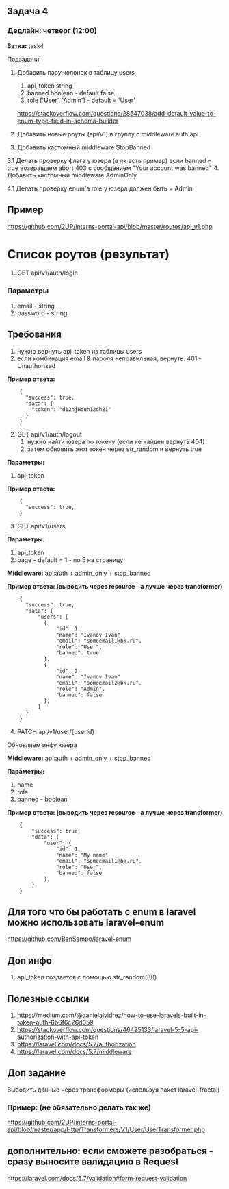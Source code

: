 ## Задача 4
### Дедлайн: четверг (12:00)

**Ветка:** task4

Подзадачи:
1.  Добавить пару колонок в таблицу users
    1.    api_token    string
    2.    banned       boolean - default false
    3.    role         ['User', 'Admin'] - default = 'User'

    https://stackoverflow.com/questions/28547038/add-default-value-to-enum-type-field-in-schema-builder
    
2.  Добавить новые роуты (api/v1) в группу с middleware auth:api
3.  Добавить кастомный middleware StopBanned

3.1 Делать проверку флага у юзера (в лк есть пример) если banned = true возвращаем abort 403 с сообщением "Your account was banned"
4.  Добавить кастомный middleware AdminOnly

4.1 Делать проверку enum'а role у юзера должен быть = Admin

## Пример
https://github.com/2UP/interns-portal-api/blob/master/routes/api_v1.php

# Список роутов (результат)

1. GET     api/v1/auth/login

### Параметры
1. email     - string
2. password  - string

## Требования
1. нужно вернуть api_token из таблицы users
2. если комбинация email & пароля неправильная, вернуть: 401 - Unauthorized

**Пример ответа:**
```
    {
      "success": true,
      "data": {
        "token": "d12hjHduh12dh21"
      }
    }
```

2. GET     api/v1/auth/logout
    1. нужно найти юзера по токену (если не найден вернуть 404)
    2. затем обновить этот токен через str_random и вернуть true
    
**Параметры:**
1. api_token

**Пример ответа:**
```
    {
      "success": true,
    }
```

3. GET     api/v1/users

**Параметры:**
1. api_token
2. page - default = 1 - по 5 на страницу

**Middleware:**
api:auth + admin_only + stop_banned

**Пример ответа: (выводить через resource - а лучше через transformer)**
```
    {
      "success": true,
      "data": {
          "users": [
            {
                "id": 1,
                "name": "Ivanov Ivan"
                "email": "someemail1@bk.ru",
                "role": "User",
                "banned": true
            },
            {
                "id": 2,
                "name": "Ivanov Ivan"
                "email": "someemail2@bk.ru",
                "role": "Admin",
                "banned": false
            },
          ]
      }
    }
```

4. PATCH     api/v1/user/{userId}

Обновляем инфу юзера

**Middleware:**
api:auth + admin_only + stop_banned

**Параметры:**
1. name
2. role
3. banned - boolean

**Пример ответа: (выводить через resource - а лучше через transformer)**
```
    {
        "success": true,
        "data": {
            "user": {
                "id": 1,
                "name": "My name"
                "email": "someemail1@bk.ru",
                "role": "User",
                "banned": false
            },
        }
    }
```

## Для того что бы работать с enum в laravel можно использовать laravel-enum
https://github.com/BenSampo/laravel-enum

## Доп инфо
1. api_token создается с помощью str_random(30)

## Полезные ссылки
1.  https://medium.com/@danielalvidrez/how-to-use-laravels-built-in-token-auth-6b6f6c26d059
2.  https://stackoverflow.com/questions/46425133/laravel-5-5-api-authorization-with-api-token
3.  https://laravel.com/docs/5.7/authorization
4.  https://laravel.com/docs/5.7/middleware

## Доп задание
Выводить данные через трансформеры (используя пакет laravel-fractal)

### Пример: (не обязательно делать так же)
https://github.com/2UP/interns-portal-api/blob/master/app/Http/Transformers/V1/User/UserTransformer.php

## дополнительно: если сможете разобраться - сразу выносите валидацию в Request
https://laravel.com/docs/5.7/validation#form-request-validation
